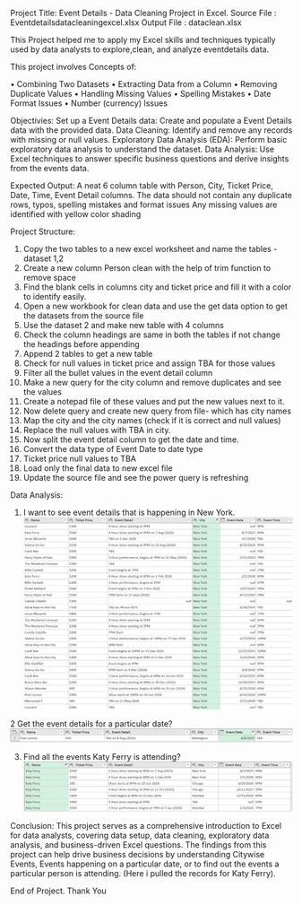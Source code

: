 Project Title:
Event Details - Data Cleaning Project in Excel.
Source File : Eventdetailsdatacleaningexcel.xlsx
Output File : dataclean.xlsx

This Project helped me to apply my Excel skills and techniques typically used by data analysts to explore,clean, and analyze eventdetails data. 

This project involves Concepts of:

•	Combining Two Datasets
•	Extracting Data from a Column
•	Removing Duplicate Values
•	Handling Missing Values
•	Spelling Mistakes
•	Date Format Issues
•	Number (currency) Issues

Objectivies:
Set up a Event Details data: Create and populate a Event Details data with the provided data.
Data Cleaning: Identify and remove any records with missing or null values.
Exploratory Data Analysis (EDA): Perform basic exploratory data analysis to understand the dataset.
Data Analysis: Use Excel techniques to answer specific business questions and derive insights from the events data.

Expected Output:
A neat 6 column table with Person, City, Ticket Price, Date, Time, Event Detail columns.
The data should not contain any duplicate rows, typos, spelling mistakes and format issues
Any missing values are identified with yellow color shading

Project Structure:
1. Copy the two tables to a new excel worksheet and name the tables - dataset 1,2
2. Create a new column Person clean with the help of trim function to remove space
3. Find the blank cells in columns city and ticket price and fill it with a color to identify easily.
4. Open a new workbook for clean data and use the get data option to get the datasets from the source file
5. Use the dataset 2 and make new table with 4 columns
6. Check the column headings are same in both the tables if not change the headings before appending
7. Append 2 tables to get  a new table
8. Check for null values in ticket price and assign TBA for those values
9. Filter all the bullet values in the event detail column 
10. Make a new query for the city column and remove duplicates and see the values
11. Create a notepad file of these values and put the new values next to it.
12. Now delete query and create new query from file- which has city names
13. Map the city and the city names (check if it is correct and null values)
14. Replace the null values with TBA in city.
15. Now split the event detail column to get the date and time.
16. Convert the data type of Event Date to date type
17. Ticket price null values to TBA
18. Load only the final data to new excel file
19. Update the source file and see the power query is refreshing

Data Analysis:
1. I want to see event details that is happening in New York.
   ![image alt](https://github.com/nsankareswari-70/ExcelDatacleaning1/blob/9c9057cbe45656978dbc6a09b93e36928d9d3a44/P1.png)


2  Get the event details for a particular date?
![image alt](https://github.com/nsankareswari-70/ExcelDatacleaning1/blob/1d1b1483f3ab70bd7ecaef97bae5210cb9e465cd/P2.png)

3. Find all the events Katy Ferry is attending?
![image alt](https://github.com/nsankareswari-70/ExcelDatacleaning1/blob/1d1b1483f3ab70bd7ecaef97bae5210cb9e465cd/P3.png)

Conclusion:
This project serves as a comprehensive introduction to Excel for data analysts, covering data setup, data cleaning, exploratory data analysis, and business-driven Excel questions. The findings from this project can help drive business decisions by understanding Citywise Events, Events happening on a particular date, or to find out the events a particular person is attending. (Here i pulled the records for Katy Ferry).

End of Project.
Thank You


